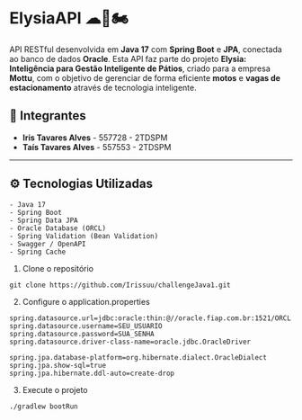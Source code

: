 # ElysiaAPI ☁📱🏍️

API RESTful desenvolvida em **Java 17** com **Spring Boot** e **JPA**, conectada ao banco de dados **Oracle**. Esta API faz parte do projeto **Elysia: Inteligência para Gestão Inteligente de Pátios**, criado para a empresa **Mottu**, com o objetivo de gerenciar de forma eficiente **motos** e **vagas de estacionamento** através de tecnologia inteligente.

## 👥 Integrantes

- **Iris Tavares Alves** - 557728 - 2TDSPM  
- **Taís Tavares Alves** - 557553 - 2TDSPM

---

## ⚙️ Tecnologias Utilizadas

```text
- Java 17
- Spring Boot 
- Spring Data JPA
- Oracle Database (ORCL)
- Spring Validation (Bean Validation)
- Swagger / OpenAPI 
- Spring Cache
```

1. Clone o repositório
```text
git clone https://github.com/Irissuu/challengeJava1.git
```

2. Configure o application.properties
```text
spring.datasource.url=jdbc:oracle:thin:@//oracle.fiap.com.br:1521/ORCL
spring.datasource.username=SEU_USUARIO
spring.datasource.password=SUA_SENHA
spring.datasource.driver-class-name=oracle.jdbc.OracleDriver

spring.jpa.database-platform=org.hibernate.dialect.OracleDialect
spring.jpa.show-sql=true
spring.jpa.hibernate.ddl-auto=create-drop 
```

3. Execute o projeto
```text
./gradlew bootRun
```


